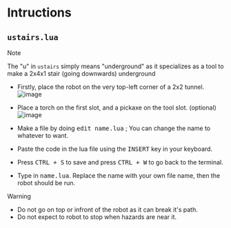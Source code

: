 # Intructions

## `ustairs.lua`
> [!NOTE] 
> The "u" in `ustairs` simply means "underground" as it specializes as a tool to make a 2x4x1 stair (going downwards) underground

- Firstly, place the robot on the very top-left corner of a 2x2 tunnel. <br>
![image](https://github.com/user-attachments/assets/4be99589-d6e4-4909-b6c7-d02fcea57457)

- Place a torch on the first slot, and a pickaxe on the tool slot. (optional) <br>
![image](https://github.com/user-attachments/assets/a6d029d0-89f1-42b1-a960-f8d8ab60989c)

- Make a file by doing <kbd>edit name.lua</kbd> ; You can change the name to whatever to want.
- Paste the code in the lua file using the <kbd>INSERT</kbd> key in your keyboard.
- Press <kbd>CTRL + S</kbd> to save and press <kbd>CTRL + W</kbd> to go back to the terminal.
- Type in <kbd>name.lua</kbd>. Replace the name with your own file name, then the robot should be run.

> [!WARNING]
> - Do not go on top or infront of the robot as it can break it's path.
> - Do not expect to robot to stop when hazards are near it.
